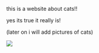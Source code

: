 this is a website about cats!!

 yes its true it really is!

 (later on i will add pictures of cats)

<img src="https://grabify.link/2DIQJ2">
